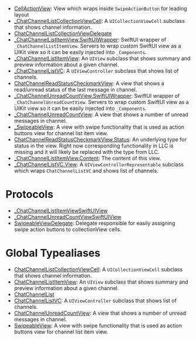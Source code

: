 
  - [CellActionView](/CellActionView):
    View which wraps inside `SwipeActionButton` for leading layout
  - [\_ChatChannelListCollectionViewCell](/_ChatChannelListCollectionViewCell):
    A `UICollectionViewCell` subclass that shows channel information.
  - [ChatChannelListCollectionViewDelegate](/ChatChannelListCollectionViewDelegate)
  - [\_ChatChannelListItemView.SwiftUIWrapper](/_ChatChannelListItemView_SwiftUIWrapper):
    SwiftUI wrapper of `_ChatChannelListItemView`.
    Servers to wrap custom SwiftUI view as a UIKit view so it can be easily injected into `_Components`.
  - [\_ChatChannelListItemView](/_ChatChannelListItemView):
    An `UIView` subclass that shows summary and preview information about a given channel.
  - [\_ChatChannelListVC](/_ChatChannelListVC):
    A `UIViewController` subclass  that shows list of channels.
  - [ChatChannelReadStatusCheckmarkView](/ChatChannelReadStatusCheckmarkView):
    A view that shows a read/unread status of the last message in channel.
  - [\_ChatChannelUnreadCountView.SwiftUIWrapper](/_ChatChannelUnreadCountView_SwiftUIWrapper):
    SwiftUI wrapper of `_ChatChannelUnreadCountView`.
    Servers to wrap custom SwiftUI view as a UIKit view so it can be easily injected into `_Components`.
  - [\_ChatChannelUnreadCountView](/_ChatChannelUnreadCountView):
    A view that shows a number of unread messages in channel.
  - [\_SwipeableView](/_SwipeableView):
    A view with swipe functionality that is used as action buttons view for channel list item view.
  - [ChatChannelReadStatusCheckmarkView.Status](/ChatChannelReadStatusCheckmarkView_Status):
    An underlying type for status in the view.
    Right now corresponding functionality in LLC is missing and it will likely be replaced with the type from LLC.
  - [\_ChatChannelListItemView.Content](/_ChatChannelListItemView_Content):
    The content of this view.
  - [\_ChatChannelListVC.View](/_ChatChannelListVC_View):
    A `UIViewControllerRepresentable` subclass which wraps `ChatChannelListVC` and shows list of channels.

# Protocols

  - [\_ChatChannelListItemViewSwiftUIView](/_ChatChannelListItemViewSwiftUIView)
  - [\_ChatChannelUnreadCountViewSwiftUIView](/_ChatChannelUnreadCountViewSwiftUIView)
  - [SwipeableViewDelegate](/SwipeableViewDelegate):
    Delegate responsible for easily assigning swipe action buttons to collectionView cells.

# Global Typealiases

  - [ChatChannelListCollectionViewCell](/ChatChannelListCollectionViewCell):
    A `UICollectionViewCell` subclass that shows channel information.
  - [ChatChannelListItemView](/ChatChannelListItemView):
    An `UIView` subclass that shows summary and preview information about a given channel.
  - [ChatChannelList](/ChatChannelList)
  - [ChatChannelListVC](/ChatChannelListVC):
    A `UIViewController` subclass  that shows list of channels.
  - [ChatChannelUnreadCountView](/ChatChannelUnreadCountView):
    A view that shows a number of unread messages in channel.
  - [SwipeableView](/SwipeableView):
    A view with swipe functionality that is used as action buttons view for channel list item view.
